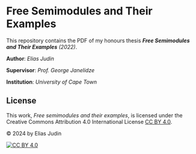 # Free Semimodules and Their Examples

This repository contains the PDF of my honours thesis ***Free Semimodules and Their Examples*** *(2022)*. 

**Author**: *Elias Judin*

**Supervisor**: *Prof. George Janelidze*

**Institution**: *University of Cape Town*

## License
This work, *Free semimodules and their examples*, is licensed under the Creative Commons Attribution 4.0 International License [CC BY 4.0](https://creativecommons.org/licenses/by/4.0/).

© 2024 by Elias Judin

[![CC BY 4.0][cc-by-image]](https://creativecommons.org/licenses/b/4.0/)

[cc-by-image]: https://i.creativecommons.org/l/by/4.0/80x15.png

